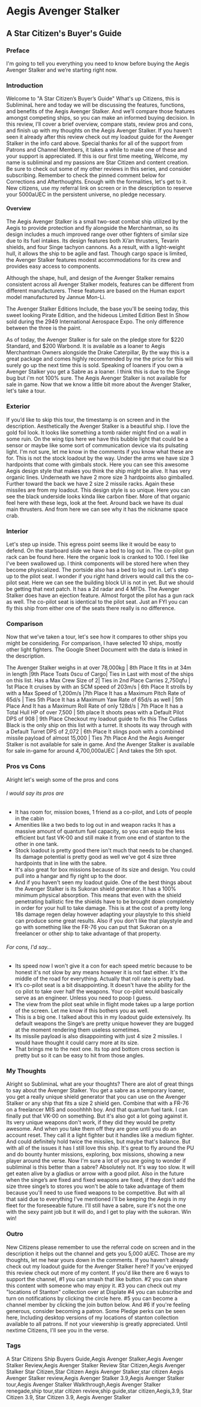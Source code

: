 # Aegis Avenger Stalker
## A Star Citizen's Buyer's Guide

### Preface
I'm going to tell you everything you need to know before buying the Aegis Avenger Stalker and we’re starting right now.
### Introduction
Welcome to "A Star Citizen’s Buyer’s Guide" What's up Citizens, this is SubliminaL here and today we will be discussing the features, functions, and benefits of the Aegis Avenger Stalker. And we’ll compare those features amongst competing ships, so you can make an informed buying decision. In this review, I’ll cover a brief overview, compare stats, review pros and cons, and finish up with my thoughts on the Aegis Avenger Stalker. If you haven't seen it already after this review check out my loadout guide for the Avenger Stalker in the info card above. Special thanks for all of the support from Patrons and Channel Members, it takes a while to make one of these and your support is appreciated. If this is our first time meeting, Welcome, my name is subliminal and my passions are Star Citizen and content creation. Be sure to check out some of my other reviews in this series, and consider subscribing. Remember to check the pinned comment below for Corrections and Afterthoughts. Enough with the formalities, let's get to it.
New citizens, use my referral link on screen or in the description to reserve your 5000aUEC in the persistent universe, no pledge necessary.

#### Overview
The Aegis Avenger Stalker is a small two-seat combat ship utilized by the Aegis to provide protection and fly alongside the Merchantman, so its design includes a much improved range over other fighters of similar size due to its fuel intakes. Its design features both Xi’an thrusters, Tevarin shields, and four Singe tachyon cannons. As a result, with a light-weight hull, it allows the ship to be agile and fast. Though cargo space is limited, the Avenger Stalker features modest accommodations for its crew and provides easy access to components.

Although the shape, hull, and design of the Avenger Stalker remains consistent across all Avenger Stalker models, features can be different from different manufacturers. These features are based on the Human export model manufactured by Jannue Mon-Li.

The Avenger Stalker Editions Include, the base you'll be seeing today, this sweet looking Pirate Edition, and the hideous Limited Edition Best In Show sold during the 2949 International Aerospace Expo.  The only difference between the three is the paint.

As of today, the Avenger Stalker is for sale on the pledge store for $220 Standard, and $200 Warbond. It is available as a loaner to Aegis Merchantman Owners alongside the Drake Caterpillar, By the way this is a great package and comes highly recommended by me the price for this will surely go up the next time this is sold. Speaking of loaners if you own a Avenger Stalker you get a Sabre as a loaner. I think this is due to the Singe bug but i'm not 100% sure. The Aegis Avenger Stalker is not available for sale in game. Now that we know a little bit more about the Avenger Stalker, let's take a tour.

### Exterior
If you’d like to skip this tour, the timestamp is on screen and in the description. Aesthetically the Avenger Stalker is a beautiful ship. I love the gold foil look. It looks like something a tomb raider might find on a wall in some ruin. On the wing tips here we have this bubble light that could be a sensor or maybe like some sort of communication device via its pulsating light. I'm not sure, let me know in the comments if you know what these are for. This is not the stock loadout by the way. Under the arms we have size 3 hardpoints that come with gimbals stock. Here you can see this awesome Aegis design style that makes you think the ship might be alive. It has very organic lines. Underneath we have 2 more size 3 hardpoints also gimballed. Further toward the back we have 2 size 2 missile racks. Again these missiles are from my loadout. This design style is so unique. Here you can see the black underside looks kinda like carbon fiber. More of that organic feel here with these legs, look at the feet. Around back we have its dual main thrusters. And from here we can see why it has the nickname space crab.

### Interior
Let's step up inside. This egress point seems like it would be easy to defend. On the starboard slide we have a bed to log out in. The co-pilot gun rack can be found here. Here the organic look is cranked to 100. I feel like I've been  swallowed up. I think components will be stored here when they become physicalized. The portside also has a bed to log out in. Let's step up to the pilot seat. I wonder if you right hand drivers would call this the co-pilot seat. Here we can see the building block UI is not in yet. But we should be getting that next patch. It has a 2d radar and 4 MFDs. The Avenger Stalker does have an ejection feature. Almost forgot the pilot has a gun rack as well. The co-pilot seat is identical to the pilot seat. Just an FYI you can fly this ship from either one of the seats there really is no difference.

### Comparison
Now that we’ve taken a tour, let's see how it compares to other ships you might be considering. For comparison, I have selected 10 ships, mostly other light fighters. The Google Sheet Document with the data is linked in the description.

The Avenger Stalker weighs in at over 78,000kg | 8th Place
It fits in at 34m in length |9th Place
Toats 0scu of Cargo| Ties in Last with most of the ships on this list.
Has a Max Crew Size of 2| Ties in 2nd Place
Carries 2,750qfu | 1st Place
It cruises by with an SCM speed of 203m/s | 6th Place
It strolls by with a Max Speed of 1,200m/s |7th Place
It has a Maximum Pitch Rate of 65d/s | Ties 5th Place
It has a Maximum Yaw Rate of 65d/s as well | 5th Place
And It has a Maximum Roll Rate of only 128d/s | 7th Place
It has a Total Hull HP of  over 7,500 | 5th place
It shoots peas with a Default Pilot DPS of 908 | 9th Place Checkout my loadout guide to fix this
The Cutlass Black is the only ship on this list with a turret.
It shoots its way through with a Default Turret DPS of 2,072 | 6th Place
It slings pooh with a combined missile payload of almost 15,000 | Ties 7th Place
And the Aegis Avenger Stalker is not available for sale in game.
And the Avenger Stalker is available for sale in-game for around 4,700,000aUEC | And takes the 5th spot.

### Pros vs Cons
Alright let's weigh some of the pros and cons
###### I would say its pros are
* It has room for, mission boxes, 1 friend as a co-pilot, and Lots of people in the cabin
* Amenities like a two beds to log out in and weapon racks
It has a massive amount of quantum fuel capacity, so you can equip the less efficient but fast VK-00 and still make it from one end of stanton to the other in one tank.
* Stock loadout is pretty good there isn't much that needs to be changed.
Its damage potential is pretty good as well we've got 4 size three hardpoints that in line with the sabre.
* It's also great for box missions because of its size and design. You could pull into a hangar and fly right up to the door.
* And if you haven't seen my loadout guide. One of the best things about the Avenger Stalker is its Sukoran shield generator. It has a 100% minimum physical absorption. This means that even with the shield penetrating ballistic fire the shields have to be brought down completely in order for your hull to take damage. This is at the cost of a pretty long 18s damage regen delay however adapting your playstyle to this shield can produce some great results. Also if you don't like that playstyle and go with something like the FR-76 you can put that Sukoran on a freelancer or other ship to take advantage of that property.
###### For cons, I'd say...
* Its speed now I won't give it a con for each speed metric because to be honest it's not slow by any means however it is not fast either. It's the middle of the road for everything. Actually that roll rate is pretty bad.
* It’s co-pilot seat is a bit disappointing. It doesn't have the ability for the co pilot to take over half the weapons. Your co-pilot would basically serve as an engineer. Unless you need to poop I guess.
* The view from the pilot seat while in flight mode takes up a large portion of the screen. Let me know if this bothers you as well.
* This is a big one. I talked about this in my loadout guide extensively. Its default weapons the Singe’s are pretty unique however they are bugged at the moment rendering them useless sometimes.
* Its missile payload is also disappointing with just 4 size 2 missiles. I would have thought it could carry more at its size.
* That brings me to the next one. Its top and bottom cross section is pretty but so it can be easy to hit from those angles.


### My Thoughts
Alright so SubliminaL what are your thoughts? There are alot of great things to say about the Avenger Stalker. You get a sabre as a temporary loaner, you get a really unique shield generator that you can use on the Avenger Stalker or any ship that fits a size 2 shield gen. Combine that with a FR-76 on a freelancer MIS and oooohhhh boy. And that quantum fuel tank. I can finally put that VK-00 on something. But it's also got a lot going against it. Its very unique weapons don't work, if they did they would be pretty awesome. And when you take them off they are gone until you do an account reset. They call it a light fighter but it handles like a medium fighter. And could definitely hold twice the missiles, but maybe that's balance. But with all of the issues it has I still love this ship. It's great to fly around the PU and do bounty hunter missions, exploring, box missions, showing a new player around the verse. Now I'm sure a lot of you are going to wonder if subliminal is this better than a sabre? Absolutely not. It's way too slow. It will get eaten alive by a gladius or arrow with a good pilot. Also in the future when the singe’s are fixed and fixed weapons are fixed, if they don't add the size three singe’s to stores you won't be able to take advantage of them because you'll need to use fixed weapons to be competitive. But with all that said due to everything I've mentioned i'll be keeping the Aegis in my fleet for the foreseeable future. I'll still have a sabre, sure it's not the one with the sexy paint job but it will do, and I get to play with the sukoran. Win win!

### Outro
New Citizens please remember to use the referral code on screen and in the description it helps out the channel and gets you 5,000 aUEC. Those are my thoughts, let me hear yours down in the comments. If you haven't already check out my loadout guide for the Avenger Stalker here? If you've enjoyed this review check out more of my content. If you'd like there are 6 ways to support the channel, #1 you can smash that like button. #2 you can share this content with someone who may enjoy it. #3 you can check out my "locations of Stanton" collection over at Displate #4 you can subscribe and turn on notifications by clicking the circle here. #5 you can become a channel member by clicking the join button below. And #6 if you're feeling generous, consider becoming a patron. Some Pledge perks can be seen here, Including desktop versions of my locations of stanton collection available to all patrons. If not your viewership is greatly appreciated. Until nextime Citizens, I'll see you in the verse.

### Tags
A Star Citizens Ship Buyers Guide,Aegis Avenger Stalker,Aegis Avenger Stalker Review,Aegis Avenger Stalker Review Star Citizen,Aegis Avenger Stalker Star Citizen,Star Citizen Aegis Avenger Stalker,star citizen Aegis Avenger Stalker review,Aegis Avenger Stalker 3.9,Aegis Avenger Stalker tour,Aegis Avenger Stalker Walkthrough,Aegis Avenger Stalker renegade,ship tour,star citizen review,ship guide,star citizen,Aegis,3.9, Star Citizen 3.9, Star Citizen 3.9, Aegis Avenger Stalker
